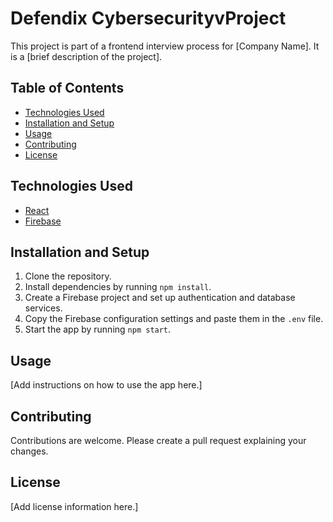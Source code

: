 # Defendix CybersecurityvProject

This project is part of a frontend interview process for [Company Name]. It is a [brief description of the project].

## Table of Contents

- [Technologies Used](#technologies-used)
- [Installation and Setup](#installation-and-setup)
- [Usage](#usage)
- [Contributing](#contributing)
- [License](#license)

## Technologies Used

- [React](https://reactjs.org/)
- [Firebase](https://firebase.google.com/)

## Installation and Setup

1. Clone the repository.
2. Install dependencies by running `npm install`.
3. Create a Firebase project and set up authentication and database services.
4. Copy the Firebase configuration settings and paste them in the `.env` file.
5. Start the app by running `npm start`.

## Usage

[Add instructions on how to use the app here.]

## Contributing

Contributions are welcome. Please create a pull request explaining your changes.

## License

[Add license information here.]
